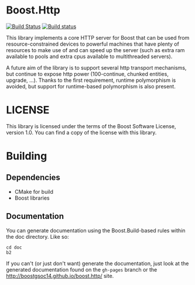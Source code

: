 # Boost.Http

[![Build Status](https://travis-ci.org/vinipsmaker/asiohttpserver.svg)](https://travis-ci.org/vinipsmaker/asiohttpserver)
[![Build status](https://ci.appveyor.com/api/projects/status/0bkoiqxndehg2mj9?svg=true)](https://ci.appveyor.com/project/vinipsmaker/boost-http)

This library implements a core HTTP server for Boost that can be used from
resource-constrained devices to powerful machines that have plenty of resources
to make use of and can speed up the server (such as extra ram available to pools
and extra cpus available to multithreaded servers).

A future aim of the library is to support several http transport mechanisms, but
continue to expose http power (100-continue, chunked entities, upgrade, ...).
Thanks to the first requirement, runtime polymorphism is avoided, but support
for runtime-based polymorphism is also present.

# LICENSE

This library is licensed under the terms of the Boost Software License, version
1.0. You can find a copy of the license with this library.

# Building

## Dependencies

* CMake for build
* Boost libraries

## Documentation

You can generate documentation using the Boost.Build-based rules within the doc
directory. Like so:

```shell
cd doc
b2
```

If you can't (or just don't want) generate the documentation, just look at the
generated documentation found on the `gh-pages` branch or the
<http://boostgsoc14.github.io/boost.http/> site.

